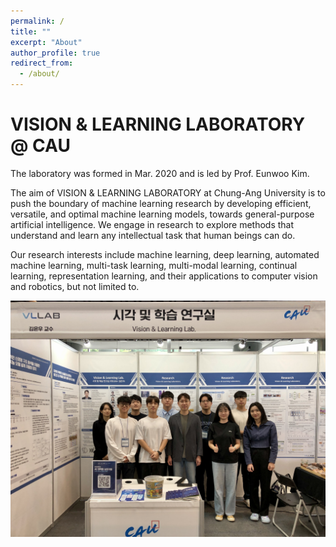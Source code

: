 ```yaml
---
permalink: /
title: ""
excerpt: "About"
author_profile: true
redirect_from: 
  - /about/
---
```




# VISION & LEARNING LABORATORY @ CAU

The laboratory was formed in Mar. 2020 and is led by Prof. Eunwoo Kim.  

The aim of VISION & LEARNING LABORATORY at Chung-Ang University is to push the boundary of machine learning research by developing efficient, versatile, and optimal machine learning models, towards general-purpose artificial intelligence.
We engage in research to explore methods that understand and learn any intellectual task that human beings can do.

Our research interests include machine learning, deep learning, automated machine learning, multi-task learning, multi-modal learning, continual learning, representation learning, and their applications to computer vision and robotics, but not limited to.

<img src='/images/lab_pic_202309_2.jpg' width="800" align="left" style="margin-right:50px">
